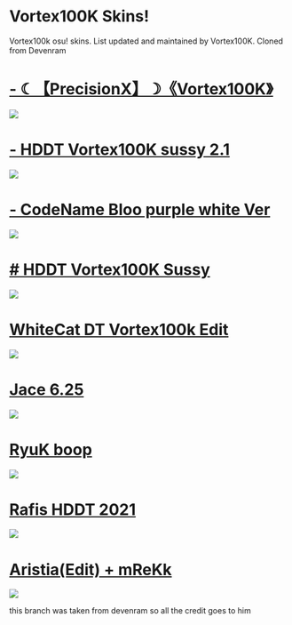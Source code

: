 # Vortex100K Skins!
Vortex100k osu! skins. List updated and maintained by Vortex100K.
Cloned from Devenram

# [- ☾【PrecisionX】☽《Vortex100K》](https://www.mediafire.com/file/35erarn314d5ail/%2527%2527_%25E2%2598%25BE%25E3%2580%2590PrecisionX%25E3%2580%2591%25E2%2598%25BD%25E3%2580%258AVortex100K%25E3%2580%258B.osk/file)
![](https://imgur.com/a/9fhdJmQ.png)

# [- HDDT Vortex100K sussy 2.1](https://www.mediafire.com/file/zg3kb2zsaots78j/HDDT_Vortex100k_Sussy_2.1.osk/file)
![](https://imgur.com/h1kmphx.png)

# [- CodeName Bloo purple white Ver](https://drive.google.com/file/d/1bJoKnWM38MRrScbUanKYlIxVFemKO21q/view?usp=sharing)
![](https://imgur.com/frxzQGa.png)


# [ # HDDT Vortex100K Sussy](https://www.mediafire.com/file/5j051fx5rzuep5u/NFHDDT_Vortex100K.osk/file)
![](https://imgur.com/4PT5whx.png)


# [WhiteCat DT Vortex100k Edit](https://drive.google.com/file/d/10MxazBGZpeG5bnE_JtgLxRWGU0mVki5U/view?usp=sharing)
![](https://imgur.com/G9hkT3T.png)


# [Jace 6.25](https://download2062.mediafire.com/sgw45zsh33cg/r4mclu4kgr600n7/Jace+6.25.osk)
![](https://skins.osuck.net/uploads/posts/2019-07/1563799041_3.jpg)


# [RyuK boop](https://cdn.discordapp.com/attachments/427214130756452353/697696460267061319/boop.osk)
![](https://camo.githubusercontent.com/1baf3104e3be52fbdae1c27a8ed9b55073d0459e/68747470733a2f2f6f73752e7070792e73682f73732f31343733333935372f36636365)


# [Rafis HDDT 2021](https://www.mediafire.com/file/nz8ai9w7dnb7dgp/-+++++++++Rafis+HDDT+2021+ft+[RK].osk/file)
![](https://imgur.com/uDHKAEr.jpg)


# [Aristia(Edit) + mReKk](https://www.mediafire.com/file/nz8ai9w7dnb7dgp/-+++++++++Rafis+HDDT+2021+ft+[RK].osk/file)
![](https://camo.githubusercontent.com/6f4e90e68924f87d1a0056c6884ff7a54815ead6f685b13d418b71a5ca115f78/68747470733a2f2f6f73752e7070792e73682f73732f31363831363835302f34643863)





this branch was taken from devenram so all the credit goes to him
